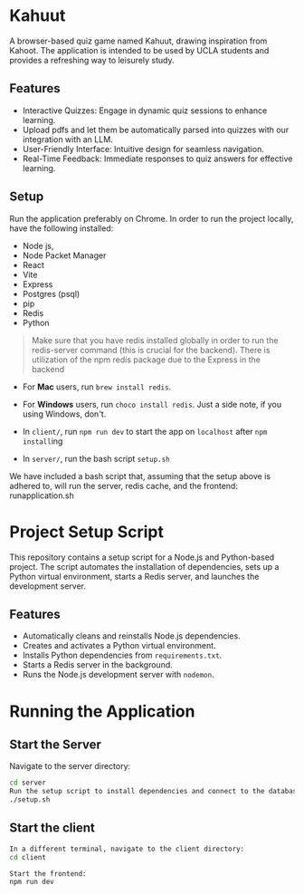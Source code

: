 # Kahuut
A browser-based quiz game named Kahuut, drawing inspiration from Kahoot. 
The application is intended to be used by UCLA students and provides a 
refreshing way to leisurely study.

## Features
* Interactive Quizzes: Engage in dynamic quiz sessions to enhance learning.
* Upload pdfs and let them be automatically parsed into quizzes with our integration with an LLM.
* User-Friendly Interface: Intuitive design for seamless navigation.
* Real-Time Feedback: Immediate responses to quiz answers for effective learning.

## Setup
Run the application preferably on Chrome.
In order to run the project locally, have the following installed:
*   Node js,
*   Node Packet Manager
*   React
*   Vite
*   Express
*   Postgres (psql)
*   pip
*   Redis
*   Python

> Make sure that you have redis installed globally in order to run the redis-server command (this is crucial for the backend).
> There is utilization of the npm redis package due to the Express in the backend

* For **Mac** users, run `brew install redis`.
* For **Windows** users, run  `choco install redis`.
Just a side note, if you using Windows, don't.

* In `client/`, run `npm run dev` to start the app on `localhost` after `npm install`ing
* In `server/`, run the bash script `setup.sh`

We have included a bash script that, assuming that the setup above is adhered to, will run the server, redis cache, and the frontend: runapplication.sh

# Project Setup Script

This repository contains a setup script for a Node.js and Python-based project. The script automates the installation of dependencies, sets up a Python virtual environment, starts a Redis server, and launches the development server.

## Features
- Automatically cleans and reinstalls Node.js dependencies.
- Creates and activates a Python virtual environment.
- Installs Python dependencies from `requirements.txt`.
- Starts a Redis server in the background.
- Runs the Node.js development server with `nodemon`.

# Running the Application

## Start the Server
Navigate to the server directory:
```bash
cd server
Run the setup script to install dependencies and connect to the database:
./setup.sh

```

## Start the client
```bash
In a different terminal, navigate to the client directory:
cd client

Start the frontend:
npm run dev
```
